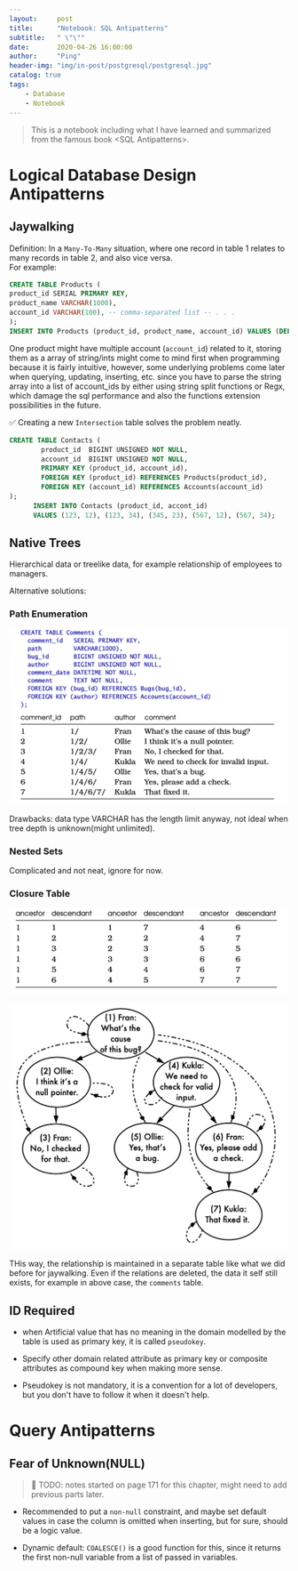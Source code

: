 ```yaml
---
layout:     post
title:      "Notebook: SQL Antipatterns"
subtitle:   " \"\""
date:       2020-04-26 16:00:00
author:     "Ping"
header-img: "img/in-post/postgresql/postgresql.jpg"
catalog: true
tags:
    - Database
    - Notebook
---
```


> This is a notebook including what I have learned and summarized from the famous book \<SQL Antipatterns>.

# Logical Database Design Antipatterns

## Jaywalking

Definition: In a `Many-To-Many` situation, where one record in table 1 relates to many records in table 2, and also vice versa.    
For example:

```sql
CREATE TABLE Products (
product_id SERIAL PRIMARY KEY,
product_name VARCHAR(1000),
account_id VARCHAR(100), -- comma-separated list -- . . .
);
INSERT INTO Products (product_id, product_name, account_id) VALUES (DEFAULT, 'Visual TurboBuilder', '12,34');
```
One product might have multiple account (`account_id`) related to it, storing them as a array of string/ints might come to mind first when programming because it is fairly intuitive, however, some underlying problems come later when querying, updating, inserting, etc. since you have to parse the string array into a list of account_ids by either using string split functions or Regx, which damage the sql performance and also the functions extension possibilities in the future.

✅
Creating a new `Intersection` table solves the problem neatly.

```sql
CREATE TABLE Contacts (
        product_id  BIGINT UNSIGNED NOT NULL,
        account_id  BIGINT UNSIGNED NOT NULL,
        PRIMARY KEY (product_id, account_id),
        FOREIGN KEY (product_id) REFERENCES Products(product_id),
        FOREIGN KEY (account_id) REFERENCES Accounts(account_id)
);
      INSERT INTO Contacts (product_id, accont_id)
      VALUES (123, 12), (123, 34), (345, 23), (567, 12), (567, 34);
```

## Native Trees

Hierarchical data or treelike data, for example relationship of employees to managers.   

Alternative solutions:

### Path Enumeration
![pic](/img/in-post/sql_antipatterns/path_enumeration.jpg)

Drawbacks: data type VARCHAR has the length limit anyway, not ideal when tree depth is unknown(might unlimited). 

### Nested Sets
Complicated and not neat, ignore for now.

### Closure Table

![pic1](/img/in-post/sql_antipatterns/closure_table_1.jpg)

![pic2](/img/in-post/sql_antipatterns/closure_table_2.jpg)

THis way, the relationship is maintained in a separate table like what we did before for jaywalking. Even if the relations are deleted, the data it self still exists, for example in above case, the `comments` table.  

## ID Required

* when Artificial value that has no meaning in the domain modelled by the table is used as primary key, it is called `pseudokey`.

* Specify other domain related attribute as primary key or composite attributes as compound key when making more sense.

* Pseudokey is not mandatory, it is a convention for a lot of developers, but you don't have to follow it when it doesn't help.


# Query Antipatterns

## Fear of Unknown(NULL)

> :white_square_button:   TODO: notes started on page 171 for this chapter, might need to add previous parts later. 

* Recommended to put a `non-null` constraint, and maybe set default values in case the column is omitted when inserting, but for sure, should be a logic value.

* Dynamic default: `COALESCE()` is a good function for this, since it returns the first non-null variable from a list of passed in variables.
